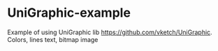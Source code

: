 # UniGraphic-example
Example of using UniGraphic lib https://github.com/vketch/UniGraphic. Colors, lines text, bitmap image 

